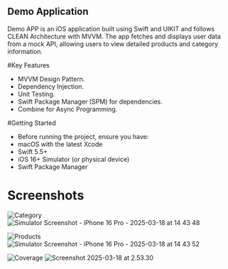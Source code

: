  ## Demo Application

 Demo APP is an iOS application built using Swift and UIKIT and follows CLEAN Architecture with MVVM. The app fetches and displays user data from a mock API, allowing users to view detailed products and category information.

 #Key Features
 - MVVM Design Pattern.
 - Dependency Injection.
 - Unit Testing.
 - Swift Package Manager (SPM) for dependencies.
 - Combine for Async Programming.

#Getting Started
 - Before running the project, ensure you have:
 - macOS with the latest Xcode
 - Swift 5.5+
 - iOS 16+ Simulator (or physical device)
 - Swift Package Manager

# Screenshots

 ![Category]()
![Simulator Screenshot - iPhone 16 Pro - 2025-03-18 at 14 43 48](https://github.com/user-attachments/assets/21d1ac37-e248-4342-99c1-c453df1cebbd)  

 ![Products]()
 ![Simulator Screenshot - iPhone 16 Pro - 2025-03-18 at 14 43 52](https://github.com/user-attachments/assets/0bb61f1f-367b-4cdd-963a-5d410724be96)  
 
![Coverage]()
![Screenshot 2025-03-18 at 2.53.30](https://github.com/user-attachments/assets/7cb684cb-15cd-4c5d-9995-22516859fe17)
